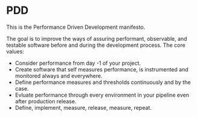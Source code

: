 # PDD
This is the Performance Driven Development manifesto.

The goal is to improve the ways of assuring performant, observable, and testable software before and during the development process.
The core values:

* Consider performance from day -1 of your project.
* Create software that self measures performance, is instrumented and monitored always and everywhere.
* Define performance measures and thresholds continuously and by the case.
* Evluate performance through every environment in your pipeline even after production release.
* Define, implement, measure, release, measure, repeat.
